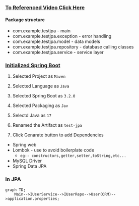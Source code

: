 ### [To Referenced Video Click Here](https://youtu.be/JL33j0uey80?si=xxVtKb9l3ia8gMXz)

#### Package structure

- com.example.testjpa - main
- com.example.testjpa.exception - error handling
- com.example.testjpa.model - data models
- com.example.testjpa.repository - database calling classes
- com.example.testjpa.service - service layer

### [Initialized Spring Boot](https://start.spring.io/)

1. Selected Project as `Maven`

2. Selected Language as `Java`

3. Selected Spring Boot as `3.2.0`

4. Selected Packaging as `Jav`

5. Selectd Java as `17`

6. Renamed the Artifact as `test-jpa`

7. Click Genarate button to add Dependencies

- Spring web
- Lombok - use to avoid boilerplate code
  - `eg:- constructors,getter,setter,toString,etc...`
- MySQL Driver
- Spring Data JPA

### In JPA

```mermaid
graph TD;
    Main-->IUserService-->IUserRepo-->User(ORM)-->application.properties;
```
